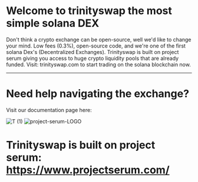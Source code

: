 # Welcome to trinityswap the most simple solana DEX 

Don't think a crypto exchange can be open-source, well we'd like to change your mind. Low fees (0.3%), open-source code, and we're one of the first solana Dex's (Decentralized Exchanges). Trinityswap is built on project serum giving you access to huge crypto liquidity pools that are already funded. Visit: trinityswap.com to start trading on the solana blockchain now. 

------------------

# Need help navigating the exchange? 

Visit our documentation page here: 

![T (1)](https://user-images.githubusercontent.com/58639429/163871381-6de11052-4031-43ab-b440-5ee56b0cb550.png) ![project-serum-LOGO](https://user-images.githubusercontent.com/58639429/163871536-b44a6261-df5b-4b86-8cf1-96559644860e.png)

 # Trinityswap is built on project serum: https://www.projectserum.com/ 
